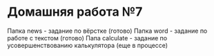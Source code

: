 # Домашняя работа №7

Папка news - задание по вёрстке (готово)
Папка word - задание по работе с текстом (готово)
Папа сalculate - задание по усовершенствованию калькулятора (еще в процессе)
